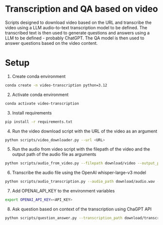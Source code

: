 # Transcription and QA based on video
Scripts designed to download video based on the URL and transcribe the video using a LLM audio-to-text transcription model to be defined. 
The transcribed text is then used to generate questions and answers using a LLM to be defined - probably ChatGPT. 
The QA model is then used to answer questions based on the video content.

# Setup

1. Create conda environment

```bash
conda create -n video-transcription python=3.12
```

2. Activate conda environment

```bash
conda activate video-transcription
```

3. Install requirements

```bash
pip install -r requirements.txt
```

4. Run the video download script with the URL of the video as an argument

```bash
python scripts/video_downloader.py --url <URL>
```

5. Run the audio from video script with the filepath of the video and the output path of the audio file as arguments

```bash
python scripts/audio_from_video.py --filepath download/video --output_path download/audio.wav
```

6. Transcribe the audio file using the OpenAI whisper-large-v3 model

```bash
python scripts/audio_transcription.py --audio_path download/audio.wav --transcription_path download/transcription.json --timestamps True
```

7. Add OPENAI_API_KEY to the environment variables

```bash
export OPENAI_API_KEY=<API_KEY>
```

8. Ask question based on context of the transcription using ChaGPT API

```bash
python scripts/question_answer.py --transcription_path download/transcription.txt
```